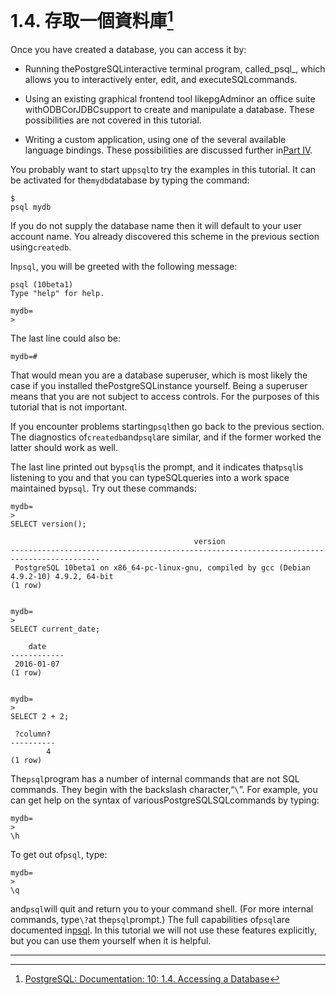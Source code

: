 # 1.4. 存取一個資料庫[^1]

Once you have created a database, you can access it by:

* Running thePostgreSQLinteractive terminal program, called_psql_, which allows you to interactively enter, edit, and executeSQLcommands.

* Using an existing graphical frontend tool likepgAdminor an office suite withODBCorJDBCsupport to create and manipulate a database. These possibilities are not covered in this tutorial.

* Writing a custom application, using one of the several available language bindings. These possibilities are discussed further in[Part IV](https://www.postgresql.org/docs/10/static/client-interfaces.html).

You probably want to start up`psql`to try the examples in this tutorial. It can be activated for the`mydb`database by typing the command:

```
$
psql mydb
```

If you do not supply the database name then it will default to your user account name. You already discovered this scheme in the previous section using`createdb`.

In`psql`, you will be greeted with the following message:

```
psql (10beta1)
Type "help" for help.

mydb=
>
```

The last line could also be:

```
mydb=#

```

That would mean you are a database superuser, which is most likely the case if you installed thePostgreSQLinstance yourself. Being a superuser means that you are not subject to access controls. For the purposes of this tutorial that is not important.

If you encounter problems starting`psql`then go back to the previous section. The diagnostics of`createdb`and`psql`are similar, and if the former worked the latter should work as well.

The last line printed out by`psql`is the prompt, and it indicates that`psql`is listening to you and that you can typeSQLqueries into a work space maintained by`psql`. Try out these commands:

```
mydb=
>
SELECT version();

                                         version
------------------------------------------------------------------------------------------
 PostgreSQL 10beta1 on x86_64-pc-linux-gnu, compiled by gcc (Debian 4.9.2-10) 4.9.2, 64-bit
(1 row)


mydb=
>
SELECT current_date;

    date
------------
 2016-01-07
(1 row)


mydb=
>
SELECT 2 + 2;

 ?column?
----------
        4
(1 row)

```

The`psql`program has a number of internal commands that are not SQL commands. They begin with the backslash character,“`\`”. For example, you can get help on the syntax of variousPostgreSQLSQLcommands by typing:

```
mydb=
>
\h
```

To get out of`psql`, type:

```
mydb=
>
\q
```

and`psql`will quit and return you to your command shell. \(For more internal commands, type`\?`at the`psql`prompt.\) The full capabilities of`psql`are documented in[psql](https://www.postgresql.org/docs/10/static/app-psql.html). In this tutorial we will not use these features explicitly, but you can use them yourself when it is helpful.

---



[^1]: [PostgreSQL: Documentation: 10: 1.4. Accessing a Database](https://www.postgresql.org/docs/10/static/tutorial-accessdb.html)

